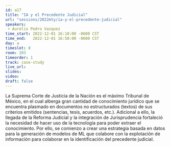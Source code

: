 ```yaml
---
id: a17
title: "IA y el Precedente Judicial"
url: "sessions/2022mty/ia-y-el-precedente-judicial"
speakers:
 - Aurelio Pedro Vazquez
time_start: 2022-12-01 16:10:00 -0600 CST
time_end:   2022-12-01 16:50:00 -0600 CST
day: a
timeslot: 8
room: 203
timeorder: 1
track: case-study 
live_url: 
slides: 
video: 
draft: false
---
```


La Suprema Corte de Justicia de la Nación es el máximo Tribunal de México, en el cual alberga gran cantidad de conocimiento jurídico que se encuentra plasmado en documentos no estructurados (textos) de sus criterios emitidos (sentencias, tesis, acuerdos, etc.). Adicional a ello, la llegada de la Reforma Judicial y la integración de Jurisprudencia fortaleció la necesidad de hacer uso de la tecnología para poder extraer el conocimiento.  Por ello, se comienzo a crear una estrategia basada en datos para la generación de modelos de ML que colabore con la explotación de información para colaborar en la identificación del precedente judicial.